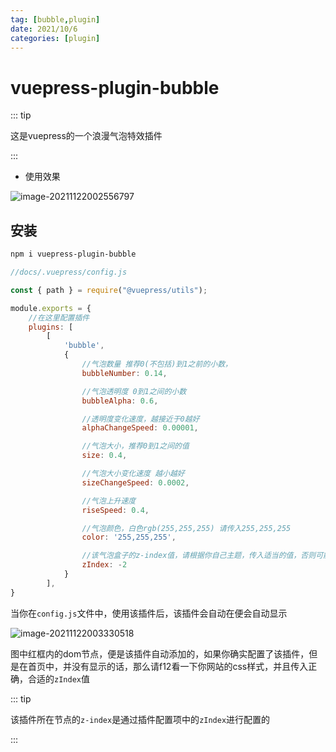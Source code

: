 ```yaml
---
tag: [bubble,plugin]
date: 2021/10/6
categories: [plugin]
---
```




# vuepress-plugin-bubble

::: tip

这是vuepress的一个浪漫气泡特效插件

:::

- 使用效果

![image-20211122002556797](https://ooszy.cco.vin/img/blog-note/image-20211122002556797.png?x-oss-process=style/pictureProcess1)





## 安装

```sh
npm i vuepress-plugin-bubble
```

```js
//docs/.vuepress/config.js

const { path } = require("@vuepress/utils");

module.exports = {
    //在这里配置插件
    plugins: [
        [
            'bubble',
            {
                //气泡数量 推荐0(不包括)到1之前的小数，
                bubbleNumber: 0.14,

                //气泡透明度 0到1之间的小数
                bubbleAlpha: 0.6,

                //透明度变化速度，越接近于0越好
                alphaChangeSpeed: 0.00001,

                //气泡大小，推荐0到1之间的值
                size: 0.4,

                //气泡大小变化速度 越小越好
                sizeChangeSpeed: 0.0002,

                //气泡上升速度
                riseSpeed: 0.4,

                //气泡颜色，白色rgb(255,255,255) 请传入255,255,255
                color: '255,255,255',

                //该气泡盒子的z-index值，请根据你自己主题，传入适当的值，否则可能不会显示
                zIndex: -2
            }
        ],
}
```





当你在`config.js`文件中，使用该插件后，该插件会自动在便会自动显示

![image-20211122003330518](https://ooszy.cco.vin/img/blog-note/image-20211122003330518.png?x-oss-process=style/pictureProcess1)



图中红框内的dom节点，便是该插件自动添加的，如果你确实配置了该插件，但是在首页中，并没有显示的话，那么请f12看一下你网站的css样式，并且传入正确，合适的`zIndex`值



::: tip

该插件所在节点的`z-index`是通过插件配置项中的`zIndex`进行配置的

:::




